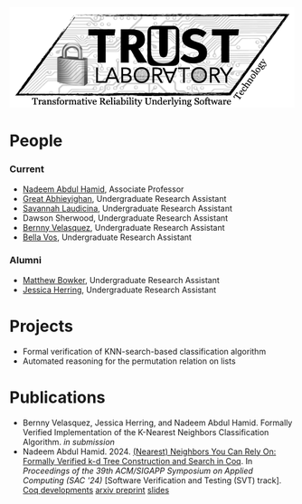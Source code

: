 ![TRUST logo](trust-lab-logo.png)

# People

### Current
- [Nadeem Abdul Hamid](https://cs.berry.edu/~nhamid), Associate Professor
- [Great Abhieyighan](https://www.linkedin.com/in/great-abhieyighan-5a02bb295/), Undergraduate Research Assistant
- [Savannah Laudicina](https://www.linkedin.com/in/savannah-laudicina-321b29297/), Undergraduate Research Assistant
- Dawson Sherwood, Undergraduate Research Assistant
- [Bernny Velasquez](https://www.linkedin.com/in/bernny-velasquez-062a86244/), Undergraduate Research Assistant
- [Bella Vos](https://www.linkedin.com/in/vos323/), Undergraduate Research Assistant

### Alumni
- [Matthew Bowker](https://www.linkedin.com/in/matthew-bowker-283ab7221/), Undergraduate Research Assistant
- [Jessica Herring](https://www.linkedin.com/in/jessica-g-herring/), Undergraduate Research Assistant


# Projects

- Formal verification of KNN-search-based classification algorithm
- Automated reasoning for the permutation relation on lists

# Publications

- Bernny Velasquez, Jessica Herring, and Nadeem Abdul Hamid. Formally Verified Implementation of the K-Nearest Neighbors Classification Algorithm. *in submission*
- Nadeem Abdul Hamid. 2024. [(Nearest) Neighbors You Can Rely On: Formally Verified k-d Tree Construction and Search in Coq](https://doi.org/10.1145/3605098.3635960). In *Proceedings of the 39th ACM/SIGAPP Symposium on Applied Computing (SAC '24)* [Software Verification and Testing (SVT) track].  [Coq developments](https://github.com/nadeemabdulhamid/knn-search-coq) [arxiv preprint](https://arxiv.org/abs/2311.10965) [slides](present/sac2024-talk-slides.pdf)


